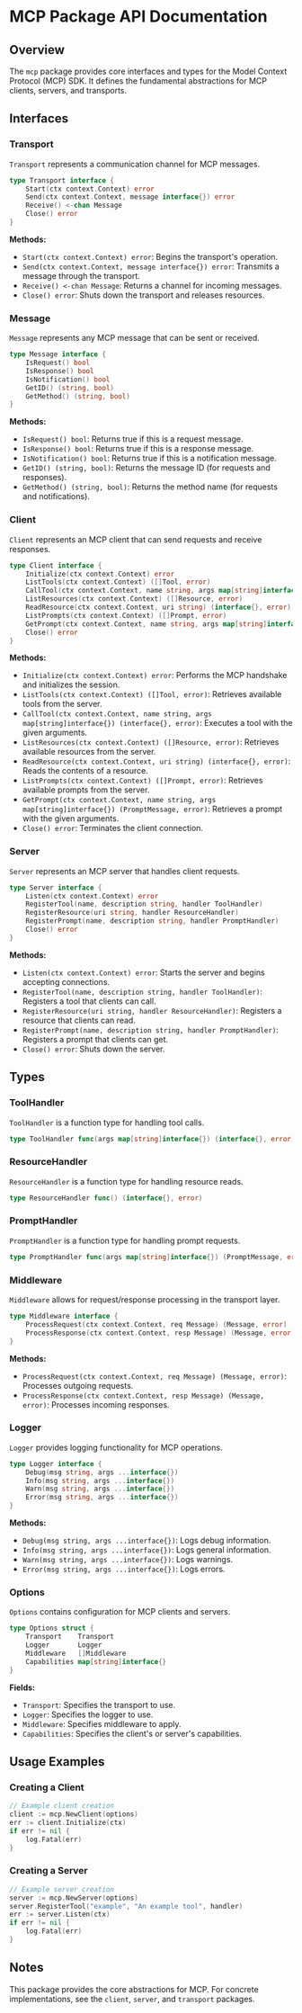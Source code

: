 # MCP Package API Documentation

## Overview

The `mcp` package provides core interfaces and types for the Model Context Protocol (MCP) SDK. It defines the fundamental abstractions for MCP clients, servers, and transports.

## Interfaces

### Transport

`Transport` represents a communication channel for MCP messages.

```go
type Transport interface {
    Start(ctx context.Context) error
    Send(ctx context.Context, message interface{}) error
    Receive() <-chan Message
    Close() error
}
```

**Methods:**

- `Start(ctx context.Context) error`: Begins the transport's operation.
- `Send(ctx context.Context, message interface{}) error`: Transmits a message through the transport.
- `Receive() <-chan Message`: Returns a channel for incoming messages.
- `Close() error`: Shuts down the transport and releases resources.

### Message

`Message` represents any MCP message that can be sent or received.

```go
type Message interface {
    IsRequest() bool
    IsResponse() bool
    IsNotification() bool
    GetID() (string, bool)
    GetMethod() (string, bool)
}
```

**Methods:**

- `IsRequest() bool`: Returns true if this is a request message.
- `IsResponse() bool`: Returns true if this is a response message.
- `IsNotification() bool`: Returns true if this is a notification message.
- `GetID() (string, bool)`: Returns the message ID (for requests and responses).
- `GetMethod() (string, bool)`: Returns the method name (for requests and notifications).

### Client

`Client` represents an MCP client that can send requests and receive responses.

```go
type Client interface {
    Initialize(ctx context.Context) error
    ListTools(ctx context.Context) ([]Tool, error)
    CallTool(ctx context.Context, name string, args map[string]interface{}) (interface{}, error)
    ListResources(ctx context.Context) ([]Resource, error)
    ReadResource(ctx context.Context, uri string) (interface{}, error)
    ListPrompts(ctx context.Context) ([]Prompt, error)
    GetPrompt(ctx context.Context, name string, args map[string]interface{}) (PromptMessage, error)
    Close() error
}
```

**Methods:**

- `Initialize(ctx context.Context) error`: Performs the MCP handshake and initializes the session.
- `ListTools(ctx context.Context) ([]Tool, error)`: Retrieves available tools from the server.
- `CallTool(ctx context.Context, name string, args map[string]interface{}) (interface{}, error)`: Executes a tool with the given arguments.
- `ListResources(ctx context.Context) ([]Resource, error)`: Retrieves available resources from the server.
- `ReadResource(ctx context.Context, uri string) (interface{}, error)`: Reads the contents of a resource.
- `ListPrompts(ctx context.Context) ([]Prompt, error)`: Retrieves available prompts from the server.
- `GetPrompt(ctx context.Context, name string, args map[string]interface{}) (PromptMessage, error)`: Retrieves a prompt with the given arguments.
- `Close() error`: Terminates the client connection.

### Server

`Server` represents an MCP server that handles client requests.

```go
type Server interface {
    Listen(ctx context.Context) error
    RegisterTool(name, description string, handler ToolHandler)
    RegisterResource(uri string, handler ResourceHandler)
    RegisterPrompt(name, description string, handler PromptHandler)
    Close() error
}
```

**Methods:**

- `Listen(ctx context.Context) error`: Starts the server and begins accepting connections.
- `RegisterTool(name, description string, handler ToolHandler)`: Registers a tool that clients can call.
- `RegisterResource(uri string, handler ResourceHandler)`: Registers a resource that clients can read.
- `RegisterPrompt(name, description string, handler PromptHandler)`: Registers a prompt that clients can get.
- `Close() error`: Shuts down the server.

## Types

### ToolHandler

`ToolHandler` is a function type for handling tool calls.

```go
type ToolHandler func(args map[string]interface{}) (interface{}, error)
```

### ResourceHandler

`ResourceHandler` is a function type for handling resource reads.

```go
type ResourceHandler func() (interface{}, error)
```

### PromptHandler

`PromptHandler` is a function type for handling prompt requests.

```go
type PromptHandler func(args map[string]interface{}) (PromptMessage, error)
```

### Middleware

`Middleware` allows for request/response processing in the transport layer.

```go
type Middleware interface {
    ProcessRequest(ctx context.Context, req Message) (Message, error)
    ProcessResponse(ctx context.Context, resp Message) (Message, error)
}
```

**Methods:**

- `ProcessRequest(ctx context.Context, req Message) (Message, error)`: Processes outgoing requests.
- `ProcessResponse(ctx context.Context, resp Message) (Message, error)`: Processes incoming responses.

### Logger

`Logger` provides logging functionality for MCP operations.

```go
type Logger interface {
    Debug(msg string, args ...interface{})
    Info(msg string, args ...interface{})
    Warn(msg string, args ...interface{})
    Error(msg string, args ...interface{})
}
```

**Methods:**

- `Debug(msg string, args ...interface{})`: Logs debug information.
- `Info(msg string, args ...interface{})`: Logs general information.
- `Warn(msg string, args ...interface{})`: Logs warnings.
- `Error(msg string, args ...interface{})`: Logs errors.

### Options

`Options` contains configuration for MCP clients and servers.

```go
type Options struct {
    Transport    Transport
    Logger       Logger
    Middleware   []Middleware
    Capabilities map[string]interface{}
}
```

**Fields:**

- `Transport`: Specifies the transport to use.
- `Logger`: Specifies the logger to use.
- `Middleware`: Specifies middleware to apply.
- `Capabilities`: Specifies the client's or server's capabilities.

## Usage Examples

### Creating a Client

```go
// Example client creation
client := mcp.NewClient(options)
err := client.Initialize(ctx)
if err != nil {
    log.Fatal(err)
}
```

### Creating a Server

```go
// Example server creation
server := mcp.NewServer(options)
server.RegisterTool("example", "An example tool", handler)
err := server.Listen(ctx)
if err != nil {
    log.Fatal(err)
}
```

## Notes

This package provides the core abstractions for MCP. For concrete implementations, see the `client`, `server`, and `transport` packages.